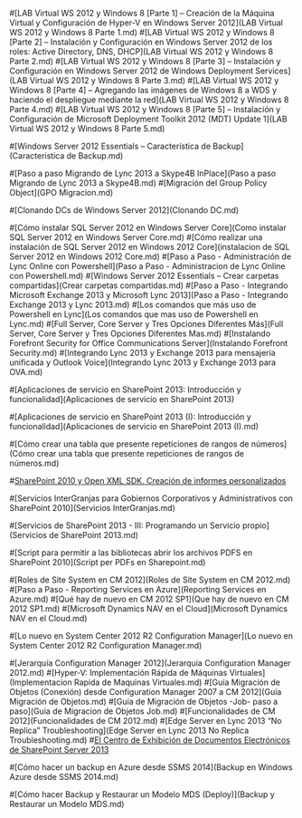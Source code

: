 ﻿#[LAB Virtual WS 2012 y Windows 8 [Parte 1] – Creación de la Máquina Virtual y Configuración de Hyper-V en Windows Server 2012](LAB Virtual WS 2012 y Windows 8 Parte 1.md)
#[LAB Virtual WS 2012 y Windows 8 [Parte 2] – Instalación y Configuración en Windows Server 2012 de los roles: Active Directory, DNS, DHCP](LAB Virtual WS 2012 y Windows 8 Parte 2.md)
#[LAB Virtual WS 2012 y Windows 8 [Parte 3] – Instalación y Configuración en Windows Server 2012 de Windows Deployment Services](LAB Virtual WS 2012 y Windows 8 Parte 3.md)
#[LAB Virtual WS 2012 y Windows 8 [Parte 4] – Agregando las imágenes de Windows 8 a WDS y haciendo el despliegue mediante la red](LAB Virtual WS 2012 y Windows 8 Parte 4.md)
#[LAB Virtual WS 2012 y Windows 8 [Parte 5] – Instalación y Configuración de Microsoft Deployment Toolkit 2012 (MDT) Update 1](LAB Virtual WS 2012 y Windows 8 Parte 5.md)

#[Windows Server 2012 Essentials – Característica de Backup](Caracteristica de Backup.md)

#[Paso a paso Migrando de Lync 2013 a Skype4B InPlace](Paso a paso Migrando de Lync 2013 a Skype4B.md)
#[Migración del Group Policy Object](GPO Migracion.md)

#[Clonando DCs de Windows Server 2012](Clonando DC.md)

#[Cómo instalar SQL Server 2012 en Windows Server Core](Como instalar SQL Server 2012 en Windows Server Core.md)
#[Cómo realizar una instalación de SQL Server 2012 en Windows 2012 Core](instalacion de SQL Server 2012 en Windows 2012 Core.md)
#[Paso a Paso - Administración de Lync Online con Powershell](Paso a Paso - Administracion de Lync Online con Powershell.md)
#[Windows Server 2012 Essentials – Crear carpetas compartidas](Crear carpetas compartidas.md)
#[Paso a Paso - Integrando Microsoft Exchange 2013 y Microsoft Lync 2013](Paso a Paso - Integrando Exchange 2013 y Lync 2013.md)
#[Los comandos que más uso de Powershell en Lync](Los comandos que mas uso de Powershell en Lync.md)
#[Full Server, Core Server y Tres Opciones Diferentes Más](Full Server, Core Server y Tres Opciones Diferentes Mas.md)
#[Instalando Forefront Security for Office Communications Server](Instalando Forefront Security.md)
#[Integrando Lync 2013 y Exchange 2013 para mensajería unificada y Outlook Voice](Integrando Lync 2013 y Exchange 2013 para OVA.md)


#[Aplicaciones de servicio en SharePoint 2013: Introducción y funcionalidad](Aplicaciones de servicio en SharePoint 2013)

#[Aplicaciones de servicio en SharePoint 2013 (I): Introducción y funcionalidad](Aplicaciones de servicio en SharePoint 2013 (I).md)

#[Cómo crear una tabla que presente repeticiones de rangos de números](Cómo crear una tabla que presente repeticiones de rangos de números.md)

#[SharePoint 2010 y Open XML SDK. Creación de informes personalizados](SharePoint_OpenXML.md)

#[Servicios InterGranjas para Gobiernos Corporativos y Administrativos con SharePoint 2010](Servicios InterGranjas.md)

#[Servicios de SharePoint 2013 - III: Programando un Servicio propio](Servicios de SharePoint 2013.md)

#[Script para permitir a las bibliotecas abrir los archivos PDFS en SharePoint 2010](Script per PDFs en Sharepoint.md)

#[Roles de Site System en CM 2012](Roles de Site System en CM 2012.md)
#[Paso a Paso -  Reporting Services en Azure](Reporting Services en Azure.md)
#[Qué hay de nuevo en CM 2012 SP1](Que hay de nuevo en CM 2012 SP1.md)
#[Microsoft Dynamics NAV en el Cloud](Microsoft Dynamics NAV en el Cloud.md)

#[Lo nuevo en System Center 2012 R2 Configuration Manager](Lo nuevo en System Center 2012 R2 Configuration Manager.md)

#[Jerarquía Configuration Manager 2012](Jerarquia Configuration Manager 2012.md)
#[Hyper-V: Implementación Rápida de Máquinas Virtuales](Implementacion Rapida de Maquinas Virtuales.md)
#[Guía Migración de Objetos (Conexión) desde Configuration Manager 2007 a CM 2012](Guía Migración de Objetos.md)
#[Guía de Migración de Objetos -Job- paso a paso](Guia de Migracion de Objetos Job.md)
#[Funcionalidades de CM 2012](Funcionalidades de CM 2012.md)
#[Edge Server en Lync 2013 “No Replica” Troubleshooting](Edge Server en Lync 2013 No Replica Troubleshooting.md)
#[El Centro de Exhibición de Documentos Electrónicos de SharePoint Server 2013](DiscoveryCenterSharePoint2013.md)

#[Cómo hacer un backup en Azure desde SSMS 2014](Backup en Windows Azure desde SSMS 2014.md)

#[Cómo hacer Backup y Restaurar un Modelo MDS (Deploy)](Backup y Restaurar un Modelo MDS.md)

